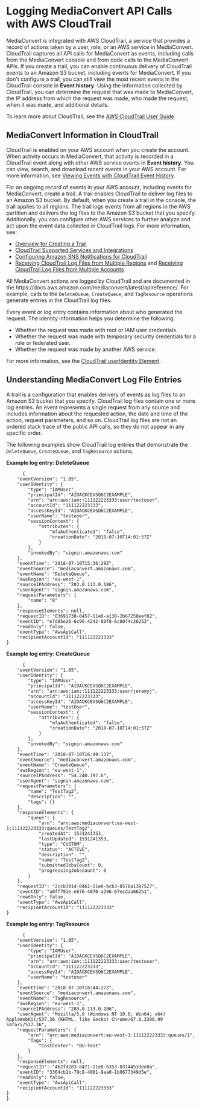 # Logging MediaConvert API Calls with AWS CloudTrail<a name="logging-using-cloudtrail"></a>

MediaConvert is integrated with AWS CloudTrail, a service that provides a record of actions taken by a user, role, or an AWS service in MediaConvert\. CloudTrail captures all API calls for MediaConvert as events, including calls from the MediaConvert console and from code calls to the MediaConvert APIs\. If you create a trail, you can enable continuous delivery of CloudTrail events to an Amazon S3 bucket, including events for MediaConvert\. If you don't configure a trail, you can still view the most recent events in the CloudTrail console in **Event history**\. Using the information collected by CloudTrail, you can determine the request that was made to MediaConvert, the IP address from which the request was made, who made the request, when it was made, and additional details\. 

To learn more about CloudTrail, see the [AWS CloudTrail User Guide](https://docs.aws.amazon.com/awscloudtrail/latest/userguide/)\.

## MediaConvert Information in CloudTrail<a name="service-name-info-in-cloudtrail"></a>

CloudTrail is enabled on your AWS account when you create the account\. When activity occurs in MediaConvert, that activity is recorded in a CloudTrail event along with other AWS service events in **Event history**\. You can view, search, and download recent events in your AWS account\. For more information, see [Viewing Events with CloudTrail Event History](https://docs.aws.amazon.com/awscloudtrail/latest/userguide/view-cloudtrail-events.html)\. 

For an ongoing record of events in your AWS account, including events for MediaConvert, create a trail\. A trail enables CloudTrail to deliver log files to an Amazon S3 bucket\. By default, when you create a trail in the console, the trail applies to all regions\. The trail logs events from all regions in the AWS partition and delivers the log files to the Amazon S3 bucket that you specify\. Additionally, you can configure other AWS services to further analyze and act upon the event data collected in CloudTrail logs\. For more information, see: 
+ [Overview for Creating a Trail](https://docs.aws.amazon.com/awscloudtrail/latest/userguide/cloudtrail-create-and-update-a-trail.html)
+ [CloudTrail Supported Services and Integrations](https://docs.aws.amazon.com/awscloudtrail/latest/userguide/cloudtrail-aws-service-specific-topics.html#cloudtrail-aws-service-specific-topics-integrations)
+ [Configuring Amazon SNS Notifications for CloudTrail](https://docs.aws.amazon.com/awscloudtrail/latest/userguide/getting_notifications_top_level.html)
+ [Receiving CloudTrail Log Files from Multiple Regions](https://docs.aws.amazon.com/awscloudtrail/latest/userguide/receive-cloudtrail-log-files-from-multiple-regions.html) and [Receiving CloudTrail Log Files from Multiple Accounts](https://docs.aws.amazon.com/awscloudtrail/latest/userguide/cloudtrail-receive-logs-from-multiple-accounts.html)

All MediaConvert actions are logged by CloudTrail and are documented in the https://docs\.aws\.amazon\.com/mediaconvert/latest/apireference/\. For example, calls to the `DeleteQueue`, `CreateQueue`, and `TagResource` operations generate entries in the CloudTrail log files\. 

Every event or log entry contains information about who generated the request\. The identity information helps you determine the following: 
+ Whether the request was made with root or IAM user credentials\.
+ Whether the request was made with temporary security credentials for a role or federated user\.
+ Whether the request was made by another AWS service\.

For more information, see the [CloudTrail userIdentity Element](https://docs.aws.amazon.com/awscloudtrail/latest/userguide/cloudtrail-event-reference-user-identity.html)\.

## Understanding MediaConvert Log File Entries<a name="understanding-service-name-entries"></a>

A trail is a configuration that enables delivery of events as log files to an Amazon S3 bucket that you specify\. CloudTrail log files contain one or more log entries\. An event represents a single request from any source and includes information about the requested action, the date and time of the action, request parameters, and so on\. CloudTrail log files are not an ordered stack trace of the public API calls, so they do not appear in any specific order\. 

The following examples show CloudTrail log entries that demonstrate the `DeleteQueue`, `CreateQueue`, and `TagResource` actions\.

**Example log entry: DeleteQueue**

```
      {
    "eventVersion": "1.05",
    "userIdentity": {
        "type": "IAMUser",
        "principalId": "AIDACKCEVSQ6C2EXAMPLE",
        "arn": "arn:aws:iam::111122223333:user/testuser",
        "accountId": "111122223333",
        "accessKeyId": "AIDACKCEVSQ6C2EXAMPLE",
        "userName": "testuser",
        "sessionContext": {
            "attributes": {
                "mfaAuthenticated": "false",
                "creationDate": "2018-07-10T14:01:57Z"
            }
        },
        "invokedBy": "signin.amazonaws.com"
    },
    "eventTime": "2018-07-10T15:36:29Z",
    "eventSource": "mediaconvert.amazonaws.com",
    "eventName": "DeleteQueue",
    "awsRegion": "eu-west-1",
    "sourceIPAddress": "203.0.113.0.186",
    "userAgent": "signin.amazonaws.com",
    "requestParameters": {
        "name": "8"
    },
    "responseElements": null,
    "requestID": "03691738-8457-11e8-a138-2b67258eef82",
    "eventID": "e7d85e26-6c96-4242-80f8-6c8074c26253",
    "readOnly": false,
    "eventType": "AwsApiCall",
    "recipientAccountId": "111122223333"
}
```

**Example log entry: CreateQueue**

```
      {
    "eventVersion": "1.05",
    "userIdentity": {
        "type": "IAMUser",
        "principalId": "AIDACKCEVSQ6C2EXAMPLE",
        "arn": "arn:aws:iam::111122223333:user/jeremyj",
        "accountId": "111122223333",
        "accessKeyId": "AIDACKCEVSQ6C2EXAMPLE",
        "userName": "testUser",
        "sessionContext": {
            "attributes": {
                "mfaAuthenticated": "false",
                "creationDate": "2018-07-10T14:01:57Z"
            }
        },
        "invokedBy": "signin.amazonaws.com"
    },
    "eventTime": "2018-07-10T16:49:13Z",
    "eventSource": "mediaconvert.amazonaws.com",
    "eventName": "CreateQueue",
    "awsRegion": "eu-west-1",
    "sourceIPAddress": "54.240.197.6",
    "userAgent": "signin.amazonaws.com",
    "requestParameters": {
        "name": "TestTag2",
        "description": "",
        "tags": {}
    },
    "responseElements": {
        "queue": {
            "arn": "arn:aws:mediaconvert:eu-west-1:111122223333:queues/TestTag2",
            "createdAt": 1531241353,
            "lastUpdated": 1531241353,
            "type": "CUSTOM",
            "status": "ACTIVE",
            "description": "",
            "name": "TestTag2",
            "submittedJobsCount": 0,
            "progressingJobsCount": 0
        }
    },
    "requestID": "2ccb3914-8461-11e8-bcb3-8578a1397527",
    "eventID": "a0ff791e-e676-4070-a296-67ecdaa662b1",
    "readOnly": false,
    "eventType": "AwsApiCall",
    "recipientAccountId": "111122223333"
}
```

**Example log entry: TagResource**

```
      {
    "eventVersion": "1.05",
    "userIdentity": {
        "type": "IAMUser",
        "principalId": "AIDACKCEVSQ6C2EXAMPLE",
        "arn": "arn:aws:iam::111122223333:user/testuser",
        "accountId": "111122223333",
        "accessKeyId": "AIDACKCEVSQ6C2EXAMPLE",
        "userName": "testuser"
    },
    "eventTime": "2018-07-10T18:44:27Z",
    "eventSource": "mediaconvert.amazonaws.com",
    "eventName": "TagResource",
    "awsRegion": "eu-west-1",
    "sourceIPAddress": "203.0.113.0.186",
    "userAgent": "Mozilla/5.0 (Windows NT 10.0; Win64; x64) AppleWebKit/537.36 (KHTML, like Gecko) Chrome/67.0.3396.99 Safari/537.36",
    "requestParameters": {
        "arn": "arn:aws:mediaconvert:eu-west-1:111122223333:queues/1",
        "Tags": {
            "CostCenter": "BU-Test"
        }
    },
    "responseElements": null,
    "requestID": "462fd283-8471-11e8-b353-03144533ee8a",
    "eventID": "3364cb1b-79c8-4081-9aa0-1b0677349d5e",
    "readOnly": false,
    "eventType": "AwsApiCall",
    "recipientAccountId": "111122223333"
}
}
```